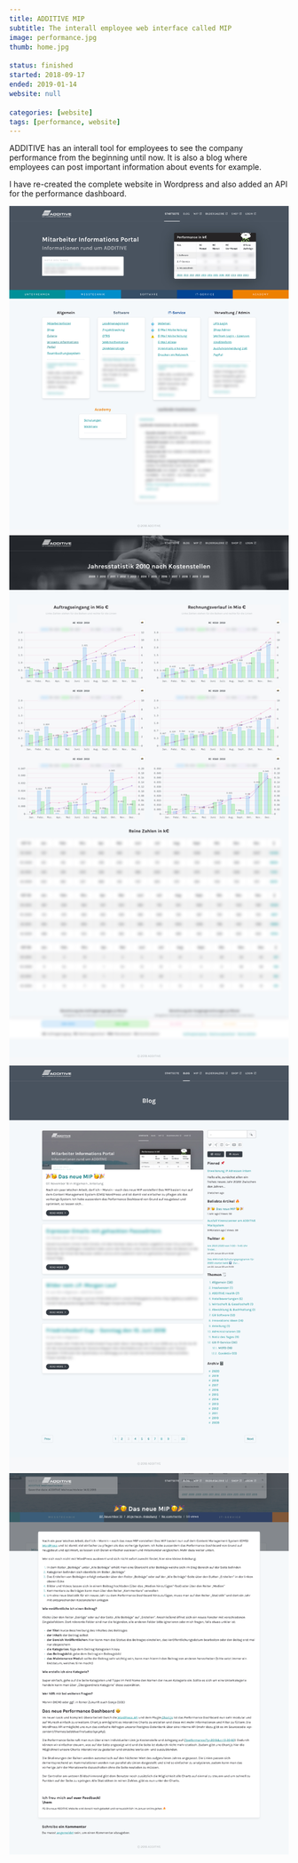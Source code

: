 ```yaml
---
title: ADDITIVE MIP
subtitle: The interall employee web interface called MIP
image: performance.jpg
thumb: home.jpg

status: finished
started: 2018-09-17
ended: 2019-01-14
website: null

categories: [website]
tags: [performance, website]
---
```


ADDITIVE has an interall tool for employees to see the company performance from the
beginning until now. It is also a blog where employees can post important information
about events for example.

I have re-created the complete website in Wordpress and also added an API for the
performance dashboard.

![Shows the home page](home.jpg) ![Shows the performance page](performance.jpg)
![Shows the blog page](blog.jpg) ![Shows a single blog post](single.png)

